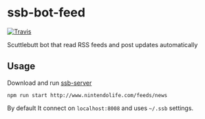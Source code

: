 # ssb-bot-feed
[![Travis](https://img.shields.io/travis/klarkc/ssb-bot-feed/master.svg)](https://travis-ci.org/klarkc/ssb-bot-feed/branches)

Scuttlebutt bot that read RSS feeds and post updates automatically

## Usage

Download and run [ssb-server](https://github.com/ssbc/ssb-server)

`npm run start http://www.nintendolife.com/feeds/news`

By default It connect on `localhost:8008` and uses `~/.ssb` settings.
